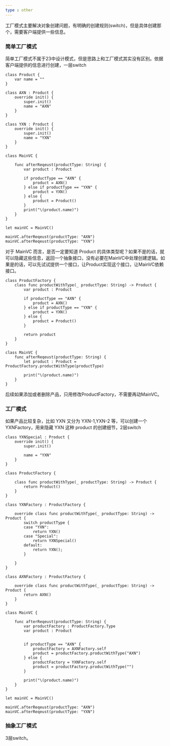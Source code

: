 ```yaml
---
type : other 
---
```


工厂模式主要解决对象创建问题，有明确的创建规则(switch)，但是具体创建那个，需要客户端提供一些信息。

### 简单工厂模式

简单工厂模式不属于23中设计模式，但是思路上和工厂模式其实没有区别。依据客户端提供的信息进行创建，一层switch

```
class Product {
    var name = ""
}
    
class AXN : Product {
    override init() {
        super.init()
        name = "AXN"
    }
}

class YXN : Product {
    override init() {
        super.init()
        name = "YXN"
    }
}

class MainVC {

    func afterReqeust(productType: String) {
        var product : Product 
        
        if productType == "AXN" {
            product = AXN()
        } else if productType == "YXN" {
            product = YXN()
        } else {
            product = Product()
        }
        print("\(product.name)")
    }
}

let mainVC = MainVC()

mainVC.afterReqeust(productType: "AXN")
mainVC.afterReqeust(productType: "YXN")
```

对于 MainVC 而言，是否一定要知道 Product 的具体类型呢？如果不是的话，就可以隐藏这些信息，返回一个抽象接口，没有必要在MainVC中处理创建逻辑。如果是的话，可以先试试提供一个接口，让Product实现这个接口，让MainVC依赖接口。

```
class ProductFactory {
    class func productWithType(_ productType: String) -> Product {
        var product : Product
        
        if productType == "AXN" {
            product = AXN()
        } else if productType == "YXN" {
            product = YXN()
        } else {
            product = Product()
        }
        
        return product
    }
}
    
class MainVC {
    func afterReqeust(productType: String) {
        let product : Product = ProductFactory.productWithType(productType)

        print("\(product.name)")
    }
}
```

后续如果添加或者删除产品，只用修改ProductFactory，不需要再动MainVC。



### 工厂模式

如果产品比较复杂，比如 YXN 又分为 YXN-1,YXN-2 等，可以创建一个 YXNFactory，用来隐藏 YXN 这种 product 的创建细节，2层switch

```
class YXNSpecial : Product {
    override init() {
        super.init()
        
        name = "YXN"
    }
}

class ProductFactory {
    
    class func productWithType(_ productType: String) -> Product {
        return Product()
    }
}

class YXNFactory : ProductFactory {
   
    override class func productWithType(_ productType: String) -> Product {
        switch productType {
        case "YXN":
            return YXN()
        case "Special":
            return YXNSpecial()
        default:
            return YXN();
        }
        
    }
}

class AXNFactory : ProductFactory {
    
    override class func productWithType(_ productType: String) -> Product {
        return AXN()
    }
}

class MainVC {

    func afterReqeust(productType: String) {
        var productFactory : ProductFactory.Type
        var product : Product
        
        
        if productType == "AXN" {
            productFactory = AXNFactory.self
            product = productFactory.productWithType("AXN")
        } else {
            productFactory = YXNFactory.self
            product = productFactory.productWithType("")
        }
        
        print("\(product.name)")
    }
}

let mainVC = MainVC()

mainVC.afterReqeust(productType: "AXN")
mainVC.afterReqeust(productType: "YXN")
```



### 抽象工厂模式

3层switch。



